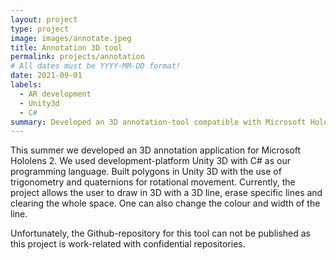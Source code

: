 ```yaml
---
layout: project
type: project
image: images/annotate.jpeg
title: Annotation 3D tool
permalink: projects/annotation
# All dates must be YYYY-MM-DD format!
date: 2021-09-01
labels:
  - AR development
  - Unity3d 
  - C#
summary: Developed an 3D annotation-tool compatible with Microsoft Hololens 2 smart-glasses. 
---
```




This summer we developed an 3D annotation application for Microsoft Hololens 2. We used development-platform Unity 3D with C# as our programming language. Built polygons in Unity 3D with the use of trigonometry and quaternions for rotational movement. Currently, the project allows the user to draw in 3D with a 3D line, erase specific lines and clearing the whole space. One can also change the colour and width of the line.

Unfortunately, the Github-repository for this tool can not be published as this project is work-related with confidential repositories. 





